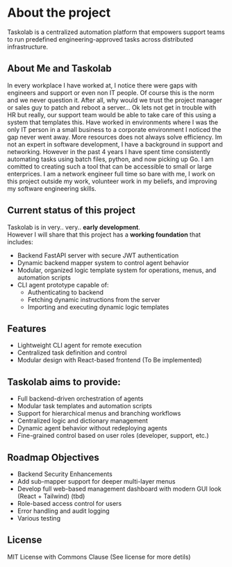 # About the project

Taskolab is a centralized automation platform that empowers support teams to run predefined engineering-approved tasks across distributed infrastructure. 

## About Me and Taskolab
In every workplace I have worked at, I notice there were gaps with engineers and support or even non IT people. Of course this is the norm and we never question it. After all, why would we trust the project manager or sales guy to patch and reboot a server... Ok lets not get in trouble with HR but really, our support team would be able to take care of this using a system that templates this. Have worked in environments where I was the only IT person in a small business to a corporate environment I noticed the gap never went away. More resources does not always solve efficiency. Im not an expert in software development, I have a background in support and networking. However in the past 4 years I have spent time consistently automating tasks using batch files, python, and now picking up Go. I am comitted to creating such a tool that can be accessible to small or large enterprices. I am a network engineer full time so bare with me, I work on this project outside my work, volunteer work in my beliefs, and improving my software engineering skills. 

## Current status of this project
Taskolab is in very.. very.. **early development**.  
However I will share that this project has a **working foundation** that includes:

- Backend FastAPI server with secure JWT authentication
- Dynamic backend mapper system to control agent behavior
- Modular, organized logic template system for operations, menus, and automation scripts
- CLI agent prototype capable of:
  - Authenticating to backend
  - Fetching dynamic instructions from the server
  - Importing and executing dynamic logic templates

## Features
- Lightweight CLI agent for remote execution
- Centralized task definition and control
- Modular design with React-based frontend (To Be implemented)

## Taskolab aims to provide:
- Full backend-driven orchestration of agents
- Modular task templates and automation scripts
- Support for hierarchical menus and branching workflows
- Centralized logic and dictionary management
- Dynamic agent behavior without redeploying agents
- Fine-grained control based on user roles (developer, support, etc.)

## Roadmap Objectives
- Backend Security Enhancements
- Add sub-mapper support for deeper multi-layer menus
- Develop full web-based management dashboard with modern GUI look (React + Tailwind) (tbd)
- Role-based access control for users
- Error handling and audit logging
- Various testing

## License
MIT License with Commons Clause (See license for more detils)